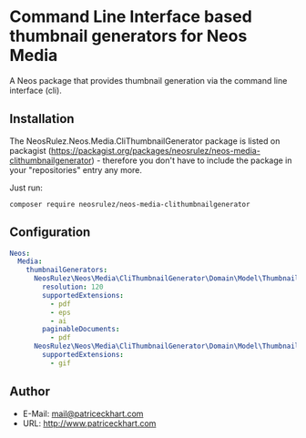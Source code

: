 # Command Line Interface based thumbnail generators for Neos Media

A Neos package that provides thumbnail generation via the command line interface (cli).

## Installation

The NeosRulez.Neos.Media.CliThumbnailGenerator package is listed on packagist (https://packagist.org/packages/neosrulez/neos-media-clithumbnailgenerator) - therefore you don't have to include the package in your "repositories" entry any more.

Just run:

```
composer require neosrulez/neos-media-clithumbnailgenerator
```

## Configuration

```yaml
Neos:
  Media:
    thumbnailGenerators:
      NeosRulez\Neos\Media\CliThumbnailGenerator\Domain\Model\ThumbnailGenerator\DocumentThumbnailGenerator:
        resolution: 120
        supportedExtensions:
          - pdf
          - eps
          - ai
        paginableDocuments:
          - pdf
      NeosRulez\Neos\Media\CliThumbnailGenerator\Domain\Model\ThumbnailGenerator\GifThumbnailGenerator:
        supportedExtensions:
          - gif
```

## Author

* E-Mail: mail@patriceckhart.com
* URL: http://www.patriceckhart.com
